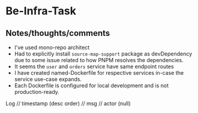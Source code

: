 # Be-Infra-Task

## Notes/thoughts/comments

* I've used mono-repo architect
* Had to explicitly install `source-map-support` package as devDependency due to some issue related to how PNPM resolves the dependencies.
* It seems the `user` and `orders` service have same endpoint routes
* I have created named-Dockerfile for respective services in-case the service use-case expands.
* Each Dockerfile is configured for local development and is not production-ready.


Log 
// timestamp (desc order)
// msg
// actor (null)
